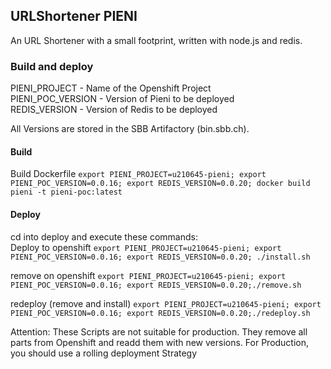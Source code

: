 ## URLShortener PIENI

An URL Shortener with a small footprint, written with node.js and redis.


### Build and deploy

PIENI_PROJECT - Name of the Openshift Project  
PIENI_POC_VERSION - Version of Pieni to be deployed  
REDIS_VERSION - Version of Redis to be deployed  

All Versions are stored in the SBB Artifactory (bin.sbb.ch).

#### Build
Build Dockerfile
```export PIENI_PROJECT=u210645-pieni; export PIENI_POC_VERSION=0.0.16; export REDIS_VERSION=0.0.20; docker build pieni -t pieni-poc:latest```


#### Deploy
cd into deploy and execute these commands:  
Deploy to openshift
```export PIENI_PROJECT=u210645-pieni; export PIENI_POC_VERSION=0.0.16; export REDIS_VERSION=0.0.20; ./install.sh```

remove on openshift
```export PIENI_PROJECT=u210645-pieni; export PIENI_POC_VERSION=0.0.16; export REDIS_VERSION=0.0.20;./remove.sh```

redeploy (remove and install)
```export PIENI_PROJECT=u210645-pieni; export PIENI_POC_VERSION=0.0.16; export REDIS_VERSION=0.0.20;./redeploy.sh```

Attention: These Scripts are not suitable for production. They remove all parts from Openshift and readd them with new versions. For Production, you should use a rolling deployment Strategy